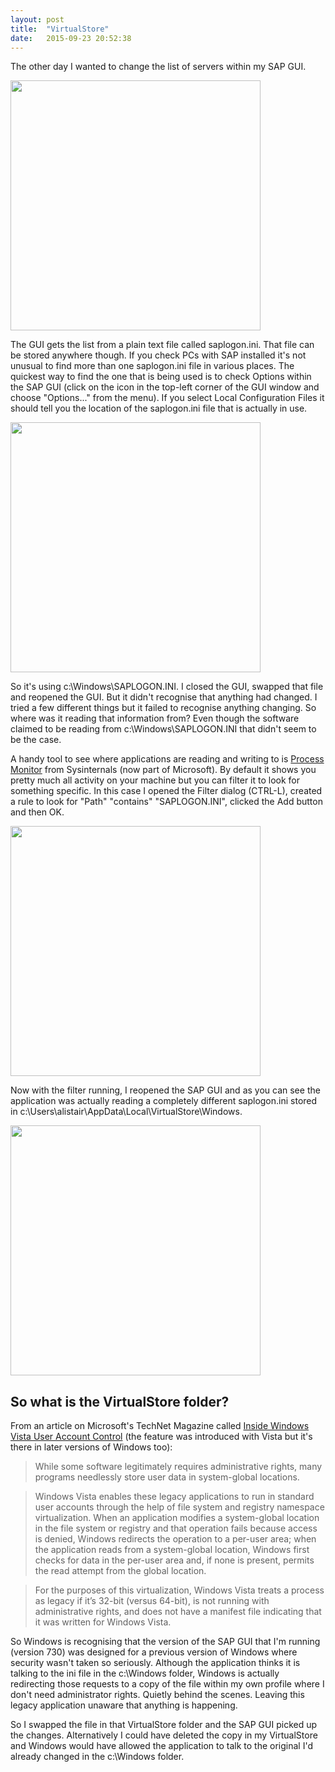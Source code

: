 ```yaml
---
layout: post
title:  "VirtualStore"
date:   2015-09-23 20:52:38
---
```


The other day I wanted to change the list of servers within my SAP GUI.

<a class="image" href="{{site.baseurl}}/images/SAP Logon Pad.png" data-lightbox="image-1" data-title="SAP GUI aka Logon Pad">
<img src="{{site.baseurl}}/images/SAP Logon Pad.png" style="width:400px;" /></a>

The GUI gets the list from a plain text file called saplogon.ini. That file can be stored anywhere though. If you check PCs with SAP installed it's not unusual to find more than one saplogon.ini file in various places. The quickest way to find the one that is being used is to check  Options within the SAP GUI (click on the icon in the top-left corner of the GUI window and choose "Options..." from the menu). If you select Local Configuration Files it should tell you the location of the saplogon.ini file that is actually in use.

<a class="image" href="{{site.baseurl}}/images/SAP GUI Options.png" data-lightbox="image-1" data-title="SAP GUI Options">
<img src="{{site.baseurl}}/images/SAP GUI Options.png" style="width:400px;" /></a>

So it's using c:\Windows\SAPLOGON.INI. I closed the GUI, swapped that file and reopened the GUI. But it didn't recognise that anything had changed. I tried a few different things but it failed to recognise anything changing. So where was it reading that information from? Even though the software claimed to be reading from c:\Windows\SAPLOGON.INI that didn't seem to be the case.

A handy tool to see where applications are reading and writing to is [Process Monitor](https://technet.microsoft.com/en-us/sysinternals/bb896645) from Sysinternals (now part of Microsoft). By default it shows you pretty much all activity on your machine but you can filter it to look for something specific. In this case I opened the Filter dialog (CTRL-L), created a rule to look for "Path" "contains" "SAPLOGON.INI", clicked the Add button and then OK.

<a class="image" href="{{site.baseurl}}/images/Process Monitor filter for SAPLOGON.INI.png" data-lightbox="image-1" data-title="Process Monitor filter for paths containing SAPLOGON.INI">
<img src="{{site.baseurl}}/images/Process Monitor filter for SAPLOGON.INI.png" style="width:400px;" /></a>

Now with the filter running, I reopened the SAP GUI and as you can see the application was actually reading a completely different saplogon.ini stored in c:\Users\alistair\AppData\Local\VirtualStore\Windows.

<a class="image" href="{{site.baseurl}}/images/Process Monitor filtered on SAPLOGON.INI.png" data-lightbox="image-1" data-title="Process Monitor filtered on SAPLOGON.INI">
<img src="{{site.baseurl}}/images/Process Monitor filtered on SAPLOGON.INI.png" style="width:400px;" /></a>

So what is the VirtualStore folder?
-----------------------------------

From an article on Microsoft's TechNet Magazine called [Inside Windows Vista User Account Control](https://technet.microsoft.com/en-us/magazine/2007.06.uac.aspx) (the feature was introduced with Vista but it's there in later versions of Windows too):

> While some software legitimately requires administrative rights, many programs needlessly store user data in system-global locations.

> Windows Vista enables these legacy applications to run in standard user accounts through the help of file system and registry namespace virtualization. When an application modifies a system-global location in the file system or registry and that operation fails because access is denied, Windows redirects the operation to a per-user area; when the application reads from a system-global location, Windows first checks for data in the per-user area and, if none is present, permits the read attempt from the global location.

> For the purposes of this virtualization, Windows Vista treats a process as legacy if it’s 32-bit (versus 64-bit), is not running with administrative rights, and does not have a manifest file indicating that it was written for Windows Vista.

So Windows is recognising that the version of the SAP GUI that I'm running (version 730) was designed for a previous version of Windows where security wasn't taken so seriously. Although the application thinks it is talking to the ini file in the c:\Windows folder, Windows is actually redirecting those requests to a copy of the file within my own profile where I don't need administrator rights. Quietly behind the scenes. Leaving this legacy application unaware that anything is happening.

So I swapped the file in that VirtualStore folder and the SAP GUI picked up the changes. Alternatively I could have deleted the copy in my VirtualStore and Windows would have allowed the application to talk to the original I'd already changed in the c:\Windows folder.
